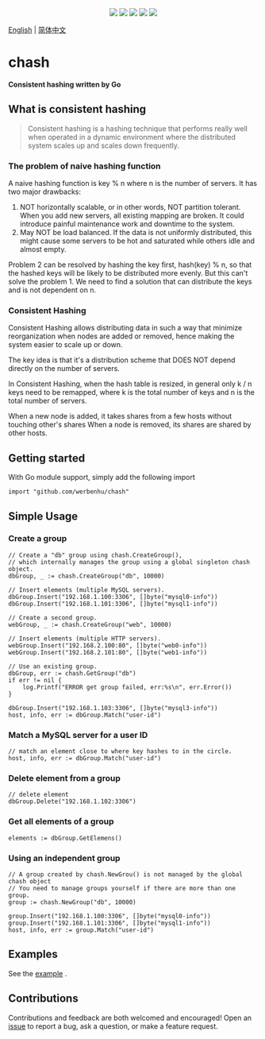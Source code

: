 
<div align='center'>
<a href="https://github.com/werbenhu/chash/actions"><img src="https://github.com/werbenhu/chash/workflows/Go/badge.svg"></a>
<a href="https://goreportcard.com/report/github.com/werbenhu/chash"><img src="https://goreportcard.com/badge/github.com/werbenhu/chash"></a>
<a href="https://coveralls.io/github/werbenhu/chash?branch=main"><img src="https://coveralls.io/repos/github/werbenhu/chash/badge.svg?branch=main"></a>  
<a href="https://github.com/werbenhu/chash"><img src="https://img.shields.io/github/license/mashape/apistatus.svg"></a>
<a href="https://pkg.go.dev/github.com/werbenhu/chash"><img src="https://pkg.go.dev/badge/github.com/werbenhu/chash.svg"></a>
</div>

[English](README.md) | [简体中文](README-CN.md)
# chash
**Consistent hashing written by Go**

## What is consistent hashing

> Consistent hashing is a hashing technique that performs really well when operated in a dynamic environment where the distributed system scales up and scales down frequently. 

### The problem of naive hashing function

A naive hashing function is key % n where n is the number of servers.
It has two major drawbacks:
1. NOT horizontally scalable, or in other words, NOT partition tolerant. When you add new servers, all existing mapping are broken. It could introduce painful maintenance work and downtime to the system.
2. May NOT be load balanced. If the data is not uniformly distributed, this might cause some servers to be hot and saturated while others idle and almost empty.

Problem 2 can be resolved by hashing the key first, hash(key) % n, so that the hashed keys will be likely to be distributed more evenly. But this can't solve the problem 1. We need to find a solution that can distribute the keys and is not dependent on n.

### Consistent Hashing
Consistent Hashing allows distributing data in such a way that minimize reorganization when nodes are added or removed, hence making the system easier to scale up or down.

The key idea is that it's a distribution scheme that DOES NOT depend directly on the number of servers.

In Consistent Hashing, when the hash table is resized, in general only k / n keys need to be remapped, where k is the total number of keys and n is the total number of servers.

When a new node is added, it takes shares from a few hosts without touching other's shares
When a node is removed, its shares are shared by other hosts.

## Getting started

With Go module support, simply add the following import

`import "github.com/werbenhu/chash"`


## Simple Usage

### Create a group
```
// Create a "db" group using chash.CreateGroup(),
// which internally manages the group using a global singleton chash object.
dbGroup, _ := chash.CreateGroup("db", 10000)

// Insert elements (multiple MySQL servers).
dbGroup.Insert("192.168.1.100:3306", []byte("mysql0-info"))
dbGroup.Insert("192.168.1.101:3306", []byte("mysql1-info"))

// Create a second group.
webGroup, _ := chash.CreateGroup("web", 10000)

// Insert elements (multiple HTTP servers).
webGroup.Insert("192.168.2.100:80", []byte("web0-info"))
webGroup.Insert("192.168.2.101:80", []byte("web1-info"))
```

```
// Use an existing group.
dbGroup, err := chash.GetGroup("db")
if err != nil {
    log.Printf("ERROR get group failed, err:%s\n", err.Error())
}

dbGroup.Insert("192.168.1.103:3306", []byte("mysql3-info"))
host, info, err := dbGroup.Match("user-id")
```

### Match a MySQL server for a user ID
```
// match an element close to where key hashes to in the circle.
host, info, err := dbGroup.Match("user-id")
```

### Delete element from a group
```
// delete element
dbGroup.Delete("192.168.1.102:3306")
```

### Get all elements of a group
```
elements := dbGroup.GetElemens()
```

### Using an independent group
```
// A group created by chash.NewGrou() is not managed by the global chash object
// You need to manage groups yourself if there are more than one group.
group := chash.NewGroup("db", 10000)

group.Insert("192.168.1.100:3306", []byte("mysql0-info"))
group.Insert("192.168.1.101:3306", []byte("mysql1-info"))
host, info, err := group.Match("user-id")
```

## Examples
See the [example](example/main.go) .

## Contributions
Contributions and feedback are both welcomed and encouraged! Open an [issue](https://github.com/werbenhu/chash/issues) to report a bug, ask a question, or make a feature request.
